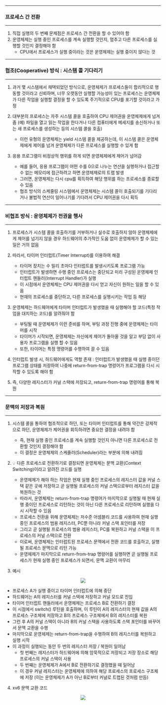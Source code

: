 -----
### 프로세스 간 전환
-----
1. 직접 실행의 두 번쨰 문제점은 프로세스 간 전환을 할 수 있어야 함
2. 운영체제는 실행 중인 프로세스를 계속 실행할 것인지, 멈추고 다른 프로세스를 실행할 것인지 결정해야 함
   - CPU에서 프로세스가 실행 중이라는 것은 운영체제는 실행 중이지 않다는 것

-----
### 협조(Cooperative) 방식 : 시스템 콜 기다리기
-----
1. 과거 몇 시스템에서 채택되었던 방식으로, 운영체제가 프로세스들이 합리적으로 행동할 것이라고 신뢰하며, 너무 오랫동안 실행할 가능성이 있는 프로세스는 운영체제가 다른 작업을 실행할 결정을 할 수 있도록 주기적으로 CPU를 포기할 것이라고 가정
2. 대부분의 프로세스는 자주 시스템 콜을 호출하여 CPU 제어권을 운영체제에게 넘겨줌 (예) 파일을 열고 읽는 작업을 한다거나 다른 컴퓨터에게 메세지를 송신하거나 또는 새 프로세스를 생성하는 등의 시스템 콜을 호출)
   - 이런 유형의 운영체제는 yield 시스템 콜을 제공하는데, 이 시스템 콜은 운영체제에게 제어를 넘겨 운영체제가 다른 프로세스를 실행할 수 있게 함

3. 응용 프로그램이 비정상적 행위를 하게 되면 운영체제에게 제어가 넘어감
   - 예를 들어, 응용 프로그램이 어떤 수를 0으로 나누는 연산을 실행하거나 접근할 수 없는 메모리에 접근하려고 하면 운영체제로의 트랩 발생
   - 그러면, 운영체제는 다시 cpu를 획득하여 해당 행위를 하는 프로세스를 종료할 수 있음
   - 협조 방식의 스케줄링 시스템에서 운영체제는 시스템 콜이 호출되기를 기다리거나 불법적 연산이 일어나기를 기다려서 CPU 제어권을 다시 획득

-----
### 비협조 방식 : 운영체제가 전권을 행사
-----
1. 프로세스가 시스템 콜을 호출하기를 거부하거나 실수로 호출하지 않아 운영체제에게 제어를 넘기지 않을 경우 하드웨어의 추가적인 도움 없이 운영체제가 할 수 있는 일은 거의 없음
2. 따라서, 타이머 인터럽트(Timer Interrupt)를 이용하여 해결
   - 타이머 장치는 수 밀리 초마다 인터럽트를 발생시키도록 프로그램 가능
   - 인터럽트가 발생하면 수행 중인 프로세스는 중단되고 미리 구성된 운영체제 인터럽트 핸들러(Interrupt Handler)가 실행
   - 이 시점에서 운영체제는 CPU 제어권을 다시 얻고 자신이 원하는 일을 할 수 있음
   - 현재의 프로세스를 중단하고, 다른 프로세스를 실행시키는 작업 등 해당

3. 운영체제는 하드웨어에게 타이머 인터럽트가 발생했을 때 실행해야 할 코드(특정 작업을 대치하는 코드)를 알려줘야 함
   - 부팅될 때 운영체제가 이런 준비를 하며, 부팅 과정 진행 중에 운영체제는 타이머를 시작
   - 타이머가 시작되면, 운영체제는 자신에게 제어가 돌아올 것을 알고 부담 없이 사용자 프로그램을 실행 할 수 있음
   - 또한, 타이머는 특정 명령어를 수행하여 끌 수 있음

4. 인터럽트 발생 시, 하드웨어에게도 역할 존재 : 인터럽트가 발생했을 때 실행 중이던 프로그램 상태를 저장하여 나중에 return-from-trap 명령어가 프로그램을 다시 시작할 수 있도록 해야 함
5. 즉, 다양한 레지스터가 커널 스택에 저장되고, return-from-trap 명령어를 통해 복원

-----
### 문맥의 저장과 복원
-----
1. 시스템 콜을 통하여 협조적으로 하던, 또는 타이머 인터럽트를 통해 약간은 강제적으로 하던, 운영체제가 제어권을 회득하려면 중요한 결정을 내려야 함
   - 즉, 현재 실행 중인 프로세스를 계속 실행할 것인지 아니면 다른 프로세스로 전환할 것인지 결정해야 함
   - 이 결정은 운영체제의 스케줄러(Scheduler)라는 부분에 의해 내려짐

2. 💡 다른 프로세스로 전환하기로 결정되면 운영체제는 문맥 교환(Context Switching)이라고 알려진 코드를 실행
   - 운영체제가 해야 하는 작업은 현재 실행 중인 프로세스의 레지스터 값을 커널 스택 같은 곳에 저장하고 곧 실행될 프로세스의 커널 스택으로부터 레지스터 값을 복원하는 것
   - 따라서, 운영체제는 return-from-trap 명령어가 마지막으로 실행될 때 현재 실행 중이던 프로세스로 리턴하는 것이 아닌 다른 프로세스로 리턴하며 실행을 다시 시작할 수 있음
   - 프로세스 전환을 위해 운영체제는 저수준 어셈블리 코드를 사용하여 현재 실행중인 프로세스의 범용 레지스터, PC뿐 아니라 커널 스택 포인터를 저장
   - 그리고 곧 실행될 프로세스의 범용 레지스터, PC를 복원하고 커널 스택을 이 프로세스의 커널 스택으로 전환
   - 이로써, 운영체제는 인터럽트된 프로세스 문맥에서 전환 코드를 호출하고, 실행될 프로세스 문맥으로 리턴 가능
   - 운영체제가 마지막으로 return-from-trap 명령어를 실행하면 곧 실행될 프로세스가 현재 실행 중인 프로세스가 되면서, 문맥 교환이 마무리

3. 예시
<div align="center">
<img src="https://github.com/user-attachments/assets/011fda30-f09e-4039-9920-182577a01f0a">
</div>

   - 프로세스 A가 실행 중이고 타이머 인터럽트에 의해 중단
   - 하드웨어는 A의 레지스터를 커널 스택에 저장하고 커널 모드로 진입
   - 타이머 인터럽트 핸들러에서 운영체제는 프로세스 B로 전환하기 결정
   - 이 시점에서 switch() 루틴을 호출하며, 이 루틴이 A의 레지스터의 현재 값을 A의 프로세스 구조체에 저장하고 B의 프로세스 구조체에서 B의 레지스터를 복원
   - 그런 후 A의 커널 스택이 아니라 B의 커널 스택을 사용하도록 스택 포인터를 바꾸어서 문맥 교환을 수행
   - 마지막으로 운영체제는 return-from-trap을 수행하여 B의 레지스터를 복원하고 실행 시작
   - 이 과정이 실행되는 동안 두 번의 레지스터 저장 / 복원이 일어남
     + 첫 번째는 레지스터가 하드웨어에 의해 암묵적으로 저장되고 저장 장소로 해당 프로세스의 커널 스택이 사용
     + 두 번쨰는 운영체제가 A에서 B로 전환하기로 결정했을 때 일어남
     + 이 경우 커널 레지스터는 운영체제에 의하여 해당 프로세스의 프로세스 구조체에 저장 (이는 운영체제가 A가 아닌 B로부터 커널로 트랩된 것처럼 만듬)
     
4. xv6 문맥 교환 코드
<div align="center">
<img src="https://github.com/user-attachments/assets/3a2fac80-9bf6-4020-a50b-522be2945b80">
</div>

